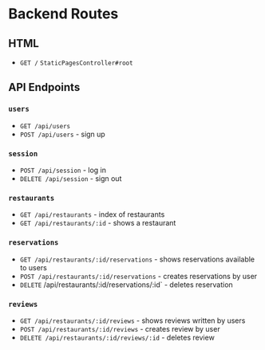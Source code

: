 # Backend Routes

## HTML 
* `GET /` `StaticPagesController#root`

## API Endpoints

### `users`

* `GET /api/users` 
* `POST /api/users` - sign up

### `session`

* `POST /api/session` - log in 
*  `DELETE /api/session` - sign out 

### `restaurants`

* `GET /api/restaurants` - index of restaurants
* `GET /api/restaurants/:id` - shows a restaurant


### `reservations` 

* `GET /api/restaurants/:id/reservations` - shows reservations available to users 
* `POST /api/restaurants/:id/reservations` - creates reservations by user
* `DELETE` /api/restaurants/:id/reservations/:id`  - deletes reservation 

### `reviews`

* `GET /api/restaurants/:id/reviews` - shows reviews written by users 
* `POST /api/restaurants/:id/reviews` - creates review by user
* `DELETE /api/restaurants/:id/reviews/:id` - deletes review